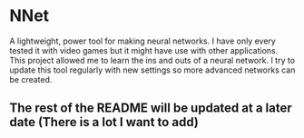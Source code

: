 # NNet

A lightweight, power tool for making neural networks. I have only every tested it with video games but it might have use with other applications. This project allowed me to learn the ins and outs of a neural network. I try to update this tool regularly with new settings so more advanced networks can be created.

## The rest of the README will be updated at a later date (There is a lot I want to add)